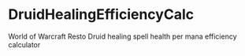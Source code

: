 # DruidHealingEfficiencyCalc
World of Warcraft Resto Druid healing spell health per mana efficiency calculator
